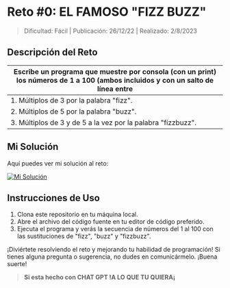 # Reto #0: EL FAMOSO "FIZZ BUZZ"

> Dificultad: Fácil | Publicación: 26/12/22 | Realizado: 2/8/2023

## Descripción del Reto

| Escribe un programa que muestre por consola (con un print) los números de 1 a 100 (ambos incluidos y con un salto de línea entre|
| ------------|
|	 1.  Múltiplos de 3 por la palabra "fizz". |
|	 2. Múltiplos de 5 por la palabra "buzz". |
|	 3. Múltiplos de 3 y de 5 a la vez por la palabra "fizzbuzz".|


## Mi Solución

Aquí puedes ver mi solución al reto:

[![Mi Solución](https://i.postimg.cc/Kzq6X2MJ/code-fizz-buzz.png)](https://postimg.cc/k6S18Lwb)

## Instrucciones de Uso

1. Clona este repositorio en tu máquina local.
2. Abre el archivo del código fuente en tu editor de código preferido.
3. Ejecuta el programa y verás la secuencia de números del 1 al 100 con las sustituciones de "fizz", "buzz" y "fizzbuzz".

¡Diviértete resolviendo el reto y mejorando tu habilidad de programación! Si tienes alguna pregunta o sugerencia, no dudes en comunicármelo. ¡Buena suerte!

> **Si esta hecho con CHAT GPT !A LO QUE TU QUIERA¡**